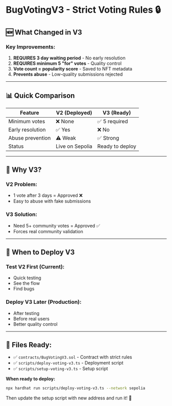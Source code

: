 # BugVotingV3 - Strict Voting Rules 🔒

## 🆕 What Changed in V3

### Key Improvements:
1. **REQUIRES 3 day waiting period** - No early resolution
2. **REQUIRES minimum 5 "for" votes** - Quality control
3. **Vote count = popularity score** - Saved to NFT metadata
4. **Prevents abuse** - Low-quality submissions rejected

---

## 📊 Quick Comparison

| Feature | V2 (Deployed) | V3 (Ready) |
|---------|--------------|------------|
| Minimum votes | ❌ None | ✅ 5 required |
| Early resolution | ✅ Yes | ❌ No |
| Abuse prevention | ⚠️ Weak | ✅ Strong |
| Status | Live on Sepolia | Ready to deploy |

---

## 🎯 Why V3?

### V2 Problem:
- 1 vote after 3 days = Approved ❌
- Easy to abuse with fake submissions

### V3 Solution:
- Need 5+ community votes = Approved ✅
- Forces real community validation

---

## 🚀 When to Deploy V3

### Test V2 First (Current):
- Quick testing
- See the flow
- Find bugs

### Deploy V3 Later (Production):
- After testing
- Before real users
- Better quality control

---

## 📝 Files Ready:

- ✅ `contracts/BugVotingV3.sol` - Contract with strict rules
- ✅ `scripts/deploy-voting-v3.ts` - Deployment script  
- ✅ `scripts/setup-voting-v3.ts` - Setup script

**When ready to deploy:**
```bash
npx hardhat run scripts/deploy-voting-v3.ts --network sepolia
```

Then update the setup script with new address and run it! 🎉
